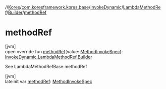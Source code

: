 //[Kores](../../../../../index.md)/[com.koresframework.kores.base](../../../index.md)/[InvokeDynamic](../../index.md)/[LambdaMethodRef](../index.md)/[Builder](index.md)/[methodRef](method-ref.md)

# methodRef

[jvm]\
open override fun [methodRef](method-ref.md)(value: [MethodInvokeSpec](../../../../com.koresframework.kores.common/-method-invoke-spec/index.md)): [InvokeDynamic.LambdaMethodRef.Builder](index.md)

See LambdaMethodRefBase.methodRef

[jvm]\
lateinit var [methodRef](method-ref.md): [MethodInvokeSpec](../../../../com.koresframework.kores.common/-method-invoke-spec/index.md)
